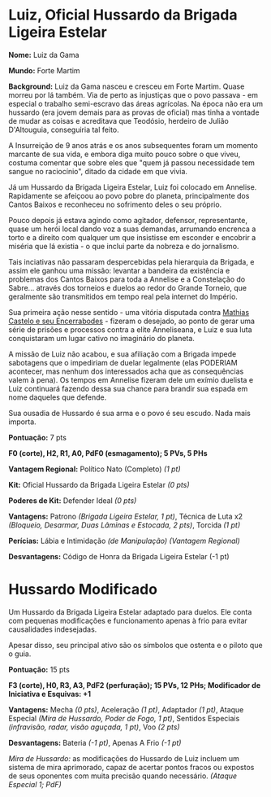 # Luiz, Oficial Hussardo da Brigada Ligeira Estelar 

**Nome:** Luiz da Gama

**Mundo:** Forte Martim

**Background:** Luiz da Gama nasceu e cresceu em Forte Martim. Quase morreu por lá também. Via de perto as injustiças que o povo passava - em especial o trabalho semi-escravo das áreas agrícolas. Na época não era um hussardo (era jovem demais para as provas de oficial) mas tinha a vontade de mudar as coisas e acreditava que Teodósio, herdeiro de Julião D'Altouguia, conseguiria tal feito.

A Insurreição de 9 anos atrás e os anos subsequentes foram um momento marcante de sua vida, e embora diga muito pouco sobre o que viveu, costuma comentar que sobre eles que "quem já passou necessidade tem sangue no raciocínio", ditado da cidade em que vivia.

Já um Hussardo da Brigada Ligeira Estelar, Luiz foi colocado em Annelise. Rapidamente se afeiçoou ao povo pobre do planeta, principalmente dos Cantos Baixos e reconheceu no sofrimento deles o seu próprio. 

Pouco depois já estava agindo como agitador, defensor, representante, quase um herói local dando voz a suas demandas, arrumando encrenca a torto e a direito com qualquer um que insistisse em esconder e encobrir a miséria que lá existia - o que inclui parte da nobreza e do jornalismo. 

Tais inciativas não passaram despercebidas pela hierarquia da Brigada, e assim ele ganhou uma missão: levantar a bandeira da existência e problemas dos Cantos Baixos para toda a Annelise e a Constelação do Sabre... através dos torneios e duelos ao redor do Grande Torneio, que geralmente são transmitidos em tempo real pela internet do Império.

Sua primeira ação nesse sentido - uma vitória disputada contra [Mathias Castelo e seu Encerrabodes](https://github.com/BlueMage839/3DeTAlpha-Duelos-Pelo-Sabre/blob/main/Aqueles%20Que%20Duelam%2C%20Suas%20M%C3%A1quinas%20E%20Seus%20Porqu%C3%AAs/Mathias%20e%20Encerrabodes.md) - fizeram o desejado, ao ponto de gerar uma série de prisões e processos contra a elite Anneliseana, e Luiz e sua luta conquistaram um lugar cativo no imaginário do planeta.

A missão de Luiz não acabou, e sua afiliação com a Brigada impede sabotagens que o impediriam de duelar legalmente (elas PODERIAM acontecer, mas nenhum dos interessados acha que as consequências valem à pena). Os tempos em Annelise fizeram dele um exímio duelista e Luiz continuará fazendo dessa sua chance para brandir sua espada em nome daqueles que defende. 

Sua ousadia de Hussardo é sua arma e o povo é seu escudo. Nada mais importa. 

**Pontuação:** 7 pts

**F0 (corte), H2, R1, A0, PdF0 (esmagamento); 5 PVs, 5 PHs**

**Vantagem Regional:** Político Nato (Completo) _(1 pt)_

**Kit:** Oficial Hussardo da Brigada Ligeira Estelar _(0 pts)_

**Poderes de Kit:** Defender Ideal _(0 pts)_

**Vantagens:** Patrono _(Brigada Ligeira Estelar, 1 pt)_, Técnica de Luta x2 _(Bloqueio, Desarmar, Duas Lâminas e Estocada, 2 pts)_, Torcida _(1 pt)_

**Perícias:** Lábia e Intimidação _(de Manipulação) (Vantagem Regional)_

**Desvantagens:** Código de Honra da Brigada Ligeira Estelar (-1 pt) 

# Hussardo Modificado

Um Hussardo da Brigada Ligeira Estelar adaptado para duelos. Ele conta com pequenas modificações e funcionamento apenas à frio para evitar causalidades indesejadas.

Apesar disso, seu principal ativo são os símbolos que ostenta e o piloto que o guia.

**Pontuação:** 15 pts

**F3 (corte), H0, R3, A3, PdF2 (perfuração); 15 PVs, 12 PHs; Modificador de Iniciativa e Esquivas: +1**

**Vantagens:** Mecha _(0 pts)_, Aceleração _(1 pt)_, Adaptador _(1 pt)_, Ataque Especial _(Mira de Hussardo, Poder de Fogo, 1 pt)_, Sentidos Especiais _(infravisão, radar, visão aguçada, 1 pt)_, Voo _(2 pts)_

**Desvantagens:** Bateria _(-1 pt)_, Apenas A Frio _(-1 pt)_

_Mira de Hussardo:_ as modificações do Hussardo de Luiz incluem um sistema de mira aprimorado, capaz de acertar pontos fracos ou expostos de seus oponentes com muita precisão quando necessário. _(Ataque Especial 1; PdF)_
